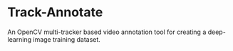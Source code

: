 # Track-Annotate
An OpenCV multi-tracker based video annotation tool for creating a deep-learning image training dataset.
